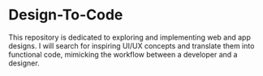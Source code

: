 # Design-To-Code
This repository is dedicated to exploring and implementing web and app designs. I will search for inspiring UI/UX concepts and translate them into functional code, mimicking the workflow between a developer and a designer.
